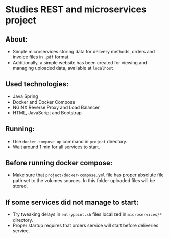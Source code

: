 # Studies REST and microservices project

## About:
- Simple microservices storing data for delivery methods, orders and invoice files in `.pdf` format.
- Additionally, a simple website has been created for viewing and managing uploaded data, available at `localhost`.

## Used technologies:
- Java Spring
- Docker and Docker Compose
- NGINX Reverse Proxy and Load Balancer
- HTML, JavaScript and Bootstrap

## Running:
- Use `docker-compose up` command in `project` directory.
- Wait around 1 min for all services to start.

## Before running docker compose:
- Make sure that `project/docker-compose.yml` file has proper absolute file path set to the volumes sources. In this folder uploaded files will be stored.

## If some services did not manage to start:
- Try tweaking delays in `entrypoint.sh` files localized in `microservices/*` directory.
- Proper startup requires that orders service will start before deliveries service.
